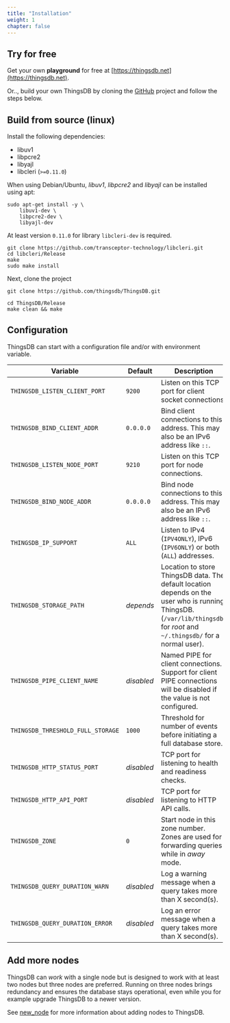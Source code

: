 ```yaml
---
title: "Installation"
weight: 1
chapter: false
---
```


## Try for free

Get your own **playground** for free at [https://thingsdb.net](https://thingsdb.net).

Or.., build your own ThingsDB by cloning the [GitHub](https://github.com/thingsdb/ThingsDB) project and follow the steps below.


## Build from source (linux)

Install the following dependencies:

 - libuv1
 - libpcre2
 - libyajl
 - libcleri (`>=0.11.0`)

When using Debian/Ubuntu, *libuv1*, *libpcre2* and *libyajl* can be installed using apt:
```
sudo apt-get install -y \
    libuv1-dev \
    libpcre2-dev \
    libyajl-dev
```

At least version `0.11.0` for library `libcleri-dev` is required.

```
git clone https://github.com/transceptor-technology/libcleri.git
cd libcleri/Release
make
sudo make install
```

Next, clone the project
```
git clone https://github.com/thingsdb/ThingsDB.git
```

```
cd ThingsDB/Release
make clean && make
```

## Configuration

ThingsDB can start with a configuration file and/or with environment variable.

Variable | Default | Description
-------- | ------- | -----------
`THINGSDB_LISTEN_CLIENT_PORT` | `9200` | Listen on this TCP port for client socket connections.
`THINGSDB_BIND_CLIENT_ADDR` | `0.0.0.0` | Bind client connections to this address. This may also be an IPv6 address like `::`.
`THINGSDB_LISTEN_NODE_PORT` | `9210` | Listen on this TCP port for node connections.
`THINGSDB_BIND_NODE_ADDR` | `0.0.0.0` | Bind node connections to this address. This may also be an IPv6 address like `::`.
`THINGSDB_IP_SUPPORT` | `ALL` | Listen to IPv4 (`IPV4ONLY`), IPv6 (`IPV6ONLY`) or both (`ALL`) addresses.
`THINGSDB_STORAGE_PATH` | *depends* | Location to store ThingsDB data. The default location depends on the user who is running ThingsDB. (`/var/lib/thingsdb/` for *root* and `~/.thingsdb/` for a normal user).
`THINGSDB_PIPE_CLIENT_NAME` | *disabled* | Named PIPE for client connections. Support for client PIPE connections will be disabled if the value is not configured.
`THINGSDB_THRESHOLD_FULL_STORAGE` | `1000` | Threshold for number of events before initiating a full database store.
`THINGSDB_HTTP_STATUS_PORT` | *disabled* | TCP port for listening to health and readiness checks.
`THINGSDB_HTTP_API_PORT` | *disabled* | TCP port for listening to HTTP API calls.
`THINGSDB_ZONE` | `0` | Start node in this zone number. Zones are used for forwarding queries while in *away* mode.
`THINGSDB_QUERY_DURATION_WARN` | *disabled* | Log a warning message when a query takes more than X second(s).
`THINGSDB_QUERY_DURATION_ERROR` | *disabled* | Log an error message when a query takes more than X second(s).


## Add more nodes

ThingsDB can *work* with a single node but is designed to work with at least two nodes but three nodes are preferred.
Running on three nodes brings redundancy and ensures the database stays operational, even while you for example upgrade ThingsDB to a newer version.

See [new_node](../thingsdb-api/new_node) for more information about adding nodes to ThingsDB.

